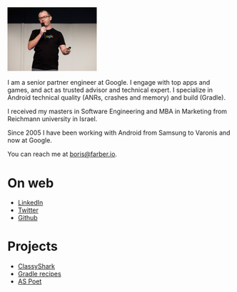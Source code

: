 
<img src="img/Header.jpg" width="200"/>

I am a senior partner engineer at Google. I engage with top apps and games, and act 
as trusted advisor and technical expert. I specialize in Android technical quality
(ANRs, crashes and memory) and build (Gradle).

I received my masters in Software Engineering and MBA in Marketing from Reichmann 
university in Israel.

Since 2005 I have been working with Android from Samsung to Varonis and now at Google.

You can reach me at <boris@farber.io>.

# On web
* [LinkedIn](https://www.linkedin.com/in/borisfarber/) 
* [Twitter](https://x.com/BorisFarber) 
* [Github](https://github.com/borisf) 

# Projects
* [ClassyShark](https://github.com/google/android-classyshark) 
* [Gradle recipes](https://github.com/android/gradle-recipes) 
* [AS Poet](https://github.com/android/android-studio-poet) 
